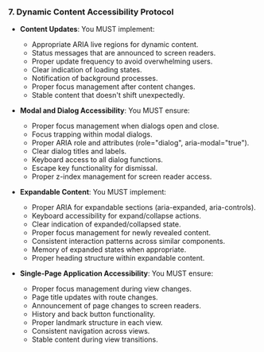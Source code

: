 ### 7. Dynamic Content Accessibility Protocol
- **Content Updates**: You MUST implement:
  - Appropriate ARIA live regions for dynamic content.
  - Status messages that are announced to screen readers.
  - Proper update frequency to avoid overwhelming users.
  - Clear indication of loading states.
  - Notification of background processes.
  - Proper focus management after content changes.
  - Stable content that doesn't shift unexpectedly.

- **Modal and Dialog Accessibility**: You MUST ensure:
  - Proper focus management when dialogs open and close.
  - Focus trapping within modal dialogs.
  - Proper ARIA role and attributes (role="dialog", aria-modal="true").
  - Clear dialog titles and labels.
  - Keyboard access to all dialog functions.
  - Escape key functionality for dismissal.
  - Proper z-index management for screen reader access.

- **Expandable Content**: You MUST implement:
  - Proper ARIA for expandable sections (aria-expanded, aria-controls).
  - Keyboard accessibility for expand/collapse actions.
  - Clear indication of expanded/collapsed state.
  - Proper focus management for newly revealed content.
  - Consistent interaction patterns across similar components.
  - Memory of expanded states when appropriate.
  - Proper heading structure within expandable content.

- **Single-Page Application Accessibility**: You MUST ensure:
  - Proper focus management during view changes.
  - Page title updates with route changes.
  - Announcement of page changes to screen readers.
  - History and back button functionality.
  - Proper landmark structure in each view.
  - Consistent navigation across views.
  - Stable content during view transitions.